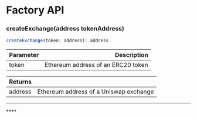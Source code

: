 # Factory API

### createExchange\(address tokenAddress\)

```javascript
createExchange(token: address): address
```

| Parameter | Description |
| :--- | ---: |
| token | Ethereum address of an ERC20 token |

| Returns |  |
| :--- | ---: |
| address | Ethereum address of a Uniswap exchange  |

 ****

\*\*\*\*



